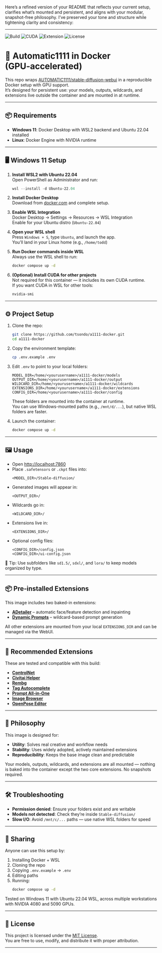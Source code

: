 Here’s a refined version of your README that reflects your current setup, clarifies what’s mounted and persistent, and aligns with your modular, snapshot-free philosophy. I’ve preserved your tone and structure while tightening clarity and consistency:

---

![Build](https://img.shields.io/badge/build-passing-brightgreen)
![CUDA](https://img.shields.io/badge/CUDA-12.8-blue)
![Extension](https://img.shields.io/badge/ADetailer-enabled-success)
![License](https://img.shields.io/github/license/tsondo/a1111-docker)

# 🚀 Automatic1111 in Docker (GPU‑accelerated)

This repo wraps [AUTOMATIC1111/stable-diffusion-webui](https://github.com/AUTOMATIC1111/stable-diffusion-webui) in a reproducible Docker setup with GPU support.  
It’s designed for persistent use: your models, outputs, wildcards, and extensions live outside the container and are mounted in at runtime.

---

## 📦 Requirements

- **Windows 11**: Docker Desktop with WSL2 backend and Ubuntu 22.04 installed
- **Linux**: Docker Engine with NVIDIA runtime

---

## 🖥️ Windows 11 Setup

1. **Install WSL2 with Ubuntu 22.04**  
   Open PowerShell as Administrator and run:  
   ```powershell
   wsl --install -d Ubuntu-22.04
   ```

2. **Install Docker Desktop**  
   Download from [docker.com](https://www.docker.com/products/docker-desktop) and complete setup.

3. **Enable WSL Integration**  
   Docker Desktop → Settings → Resources → WSL Integration  
   Enable for your Ubuntu distro (`Ubuntu-22.04`)

4. **Open your WSL shell**  
   Press `Windows + S`, type `Ubuntu`, and launch the app.  
   You’ll land in your Linux home (e.g., `/home/todd`)

5. **Run Docker commands inside WSL**  
   Always use the WSL shell to run:
   ```bash
   docker compose up -d
   ```

6. **(Optional) Install CUDA for other projects**  
   Not required for this container — it includes its own CUDA runtime.  
   If you want CUDA in WSL for other tools:
   ```bash
   nvidia-smi
   ```

---

## ⚙️ Project Setup

1. Clone the repo:
   ```bash
   git clone https://github.com/tsondo/a1111-docker.git
   cd a1111-docker
   ```

2. Copy the environment template:
   ```bash
   cp .env.example .env
   ```

3. Edit `.env` to point to your local folders:
   ```env
   MODEL_DIR=/home/<yourusername>/a1111-docker/models
   OUTPUT_DIR=/home/<yourusername>/a1111-docker/output
   WILDCARD_DIR=/home/<yourusername>/a1111-docker/wildcards
   EXTENSIONS_DIR=/home/<yourusername>/a1111-docker/extensions
   CONFIG_DIR=/home/<yourusername>/a1111-docker/config
   ```

   These folders are mounted into the container at runtime.  
   You can use Windows-mounted paths (e.g., `/mnt/d/...`), but native WSL folders are faster.

4. Launch the container:
   ```bash
   docker compose up -d
   ```

---

## 🖼️ Usage

- Open [http://localhost:7860](http://localhost:7860)
- Place `.safetensors` or `.ckpt` files into:
  ```
  <MODEL_DIR>/Stable-diffusion/
  ```
- Generated images will appear in:
  ```
  <OUTPUT_DIR>/
  ```
- Wildcards go in:
  ```
  <WILDCARD_DIR>/
  ```
- Extensions live in:
  ```
  <EXTENSIONS_DIR>/
  ```
- Optional config files:
  ```
  <CONFIG_DIR>/config.json
  <CONFIG_DIR>/ui-config.json
  ```

🧠 Tip: Use subfolders like `sd1.5/`, `sdxl/`, and `lora/` to keep models organized by type.

---

## 📦 Pre‑installed Extensions

This image includes two baked-in extensions:

- **[ADetailer](https://github.com/Bing-su/adetailer)** – automatic face/feature detection and inpainting
- **[Dynamic Prompts](https://github.com/adieyal/sd-dynamic-prompts)** – wildcard-based prompt generation

All other extensions are mounted from your local `EXTENSIONS_DIR` and can be managed via the WebUI.

---

## 🧪 Recommended Extensions

These are tested and compatible with this build:

- **[ControlNet](https://github.com/Mikubill/sd-webui-controlnet)**
- **[Civitai Helper](https://github.com/butaixianran/Stable-Diffusion-Webui-Civitai-Helper)**
- **[Rembg](https://github.com/AUTOMATIC1111/stable-diffusion-webui-rembg)**
- **[Tag Autocomplete](https://github.com/DominikDoom/a1111-sd-webui-tagcomplete)**
- **[Prompt All‑in‑One](https://github.com/Physton/sd-webui-prompt-all-in-one)**
- **[Image Browser](https://github.com/yfszzx/stable-diffusion-webui-images-browser)**
- **[OpenPose Editor](https://github.com/fkunn1326/openpose-editor)**

---

## 🎯 Philosophy

This image is designed for:

- **Utility**: Solves real creative and workflow needs
- **Stability**: Uses widely adopted, actively maintained extensions
- **Reproducibility**: Keeps the base image clean and predictable

Your models, outputs, wildcards, and extensions are all mounted — nothing is baked into the container except the two core extensions. No snapshots required.

---

## 🛠️ Troubleshooting

- **Permission denied**: Ensure your folders exist and are writable
- **Models not detected**: Check they’re inside `Stable-diffusion/`
- **Slow I/O**: Avoid `/mnt/c/...` paths — use native WSL folders for speed

---

## 👥 Sharing

Anyone can use this setup by:

1. Installing Docker + WSL
2. Cloning the repo
3. Copying `.env.example` → `.env`
4. Editing paths
5. Running:
   ```bash
   docker compose up -d
   ```

Tested on Windows 11 with Ubuntu 22.04 WSL, across multiple workstations with NVIDIA 4080 and 5090 GPUs.

---

## 📄 License

This project is licensed under the [MIT License](LICENSE).  
You are free to use, modify, and distribute it with proper attribution.

---
